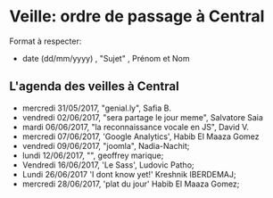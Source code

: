 # Veille: ordre de passage à Central
Format à respecter:   
- date (dd/mm/yyyy)  , "Sujet" ,  Prénom et Nom

## L'agenda des veilles à Central  
- mercredi 31/05/2017, "genial.ly", Safia B.
- vendredi 02/06/2017, "sera partage le jour meme", Salvatore Saia
- mardi 06/06/2017, "la reconnaissance vocale en JS", David V.
- mercredi 07/06/2017, 'Google Analytics', Habib El Maaza Gomez
- vendredi 09/06/2017, "joomla", Nadia-Nachit;
- lundi 12/06/2017, "", geoffrey marique;
- Vendredi 16/06/2017, 'Le Sass', Ludovic Patho;
- Lundi     26/06/2017    'I dont know yet!' Kreshnik IBERDEMAJ;
- mercredi 28/06/2017, 'plat du jour' Habib El Maaza Gomez;